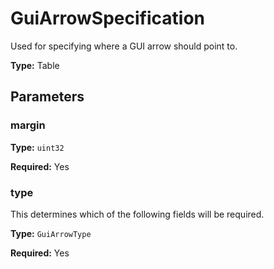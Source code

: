 # GuiArrowSpecification

Used for specifying where a GUI arrow should point to.

**Type:** Table

## Parameters

### margin

**Type:** `uint32`

**Required:** Yes

### type

This determines which of the following fields will be required.

**Type:** `GuiArrowType`

**Required:** Yes

